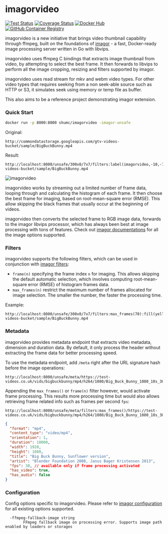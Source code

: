 # imagorvideo

[![Test Status](https://github.com/cshum/imagorvideo/workflows/test/badge.svg)](https://github.com/cshum/imagorvideo/actions/workflows/test.yml)
[![Coverage Status](https://img.shields.io/coveralls/github/cshum/imagorvideo)](https://coveralls.io/github/cshum/imagorvideo?branch=master)
[![Docker Hub](https://img.shields.io/badge/docker-shumc/imagorvideo-blue.svg)](https://hub.docker.com/r/shumc/imagorvideo/)
[![GitHub Container Registry](https://ghcr-badge.herokuapp.com/cshum/imagorvideo/latest_tag?trim=major&label=ghcr.io&ignore=next,master&color=%23007ec6)](https://github.com/cshum/imagorvideo/pkgs/container/imagorvideo)

imagorvideo is a new initiative that brings video thumbnail capability through ffmpeg, built on the foundations of [imagor](https://github.com/cshum/imagor) - a fast, Docker-ready image processing server written in Go with libvips.

imagorvideo uses ffmpeg C bindings that extracts image thumbnail from video, by attempting to select the best frame. It then forwards to libvips to perform all the image cropping, resizing and filters supported by imagor.

imagorvideo uses read stream for mkv and webm video types. For other video types that requires seeking from a non seek-able source such as HTTP or S3, it simulates seek using memory or temp file as buffer.

This also aims to be a reference project demonstrating imagor extension.

### Quick Start

```bash
docker run -p 8000:8000 shumc/imagorvideo -imagor-unsafe
```

Original:
```
http://commondatastorage.googleapis.com/gtv-videos-bucket/sample/BigBuckBunny.mp4
```

Result:
```
http://localhost:8000/unsafe/300x0/7x7/filters:label(imagorvideo,-10,-7,20,yellow):fill(yellow)/http://commondatastorage.googleapis.com/gtv-videos-bucket/sample/BigBuckBunny.mp4
```

![imagorvideo](https://raw.githubusercontent.com/cshum/imagorvideo/master/testdata/demo.jpg)

imagorvideo works by streaming out a limited number of frame data, looping through and calculating the histogram of each frame. It then choose the best frame for imaging, based on root-mean-square error (RMSE). This allow skipping the black frames that usually occur at the beginning of videos. 

imagorvideo then converts the selected frame to RGB image data, forwards to the imagor libvips processor, which has always been best at image processing with tons of features. Check out [imagor documentations](https://github.com/cshum/imagor#image-endpoint) for all the image options supported.

### Filters

imagorvideo supports the following filters, which can be used in conjunction with [imagor filters](https://github.com/cshum/imagor#filters):

- `frame(n)` specifying the frame index `n` for imaging. This allows skipping the default automatic selection, which involves computing root-mean-square error (RMSE) of histogram frames data.
- `max_frames(n)` restrict the maximum number of frames allocated for image selection. The smaller the number, the faster the processing time.

Example:
```
http://localhost:8000/unsafe/300x0/7x7/filters:max_frames(70):fill(yellow)/http://commondatastorage.googleapis.com/gtv-videos-bucket/sample/BigBuckBunny.mp4
```

### Metadata

imagorvideo provides metadata endpoint that extracts video metadata, dimension and duration data. By default, it only process the header without extracting the frame data for better processing speed.

To use the metadata endpoint, add `/meta` right after the URL signature hash before the image operations:

```
http://localhost:8000/unsafe/meta/https://test-videos.co.uk/vids/bigbuckbunny/mp4/h264/1080/Big_Buck_Bunny_1080_10s_30MB.mp4
```
Appending the `max_frames()` or `frame(n)` filter however, would activate frame processing. This results more processing time but would also allows retrieving frame related info such as frames per second `fps`:

```
http://localhost:8000/unsafe/meta/filters:max_frames()/https://test-videos.co.uk/vids/bigbuckbunny/mp4/h264/1080/Big_Buck_Bunny_1080_10s_30MB.mp4
```

```json
{
  "format": "mp4",
  "content_type": "video/mp4",
  "orientation": 1,
  "duration": 10000,
  "width": 1920,
  "height": 1080,
  "title": "Big Buck Bunny, Sunflower version",
  "artist": "Blender Foundation 2008, Janus Bager Kristensen 2013",
  "fps": 30, // available only if frame processing activated
  "has_video": true,
  "has_audio": false
}
```


### Configuration

Config options specific to imagorvideo. Please refer to [imagor configuration](https://github.com/cshum/imagor#configuration) for all existing options supported.

```
  -ffmpeg-fallback-image string
        FFmpeg fallback image on processing error. Supports image path enabled by loaders or storages
```


